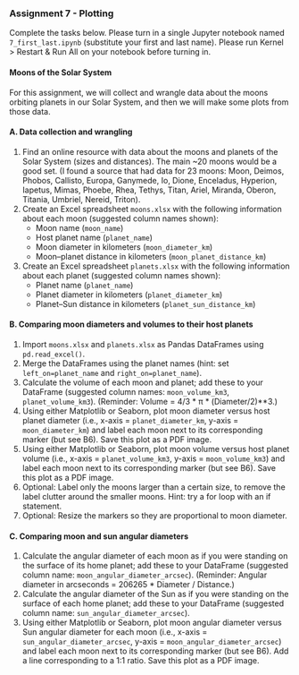 ### Assignment 7 - Plotting

Complete the tasks below. Please turn in a single Jupyter notebook named `7_first_last.ipynb` (substitute your first and last name). Please run Kernel > Restart & Run All on your notebook before turning in.

#### Moons of the Solar System

For this assignment, we will collect and wrangle data about the moons orbiting planets in our Solar System, and then we will make some plots from those data.

#### A. Data collection and wrangling

1. Find an online resource with data about the moons and planets of the Solar System (sizes and distances). The main ~20 moons would be a good set. (I found a source that had data for 23 moons: Moon, Deimos, Phobos, Callisto, Europa, Ganymede, Io, Dione, Enceladus, Hyperion, Iapetus, Mimas, Phoebe, Rhea, Tethys, Titan, Ariel, Miranda, Oberon, Titania, Umbriel, Nereid, Triton).
2. Create an Excel spreadsheet `moons.xlsx` with the following information about each moon (suggested column names shown): 
    - Moon name (`moon_name`)
    - Host planet name (`planet_name`)
    - Moon diameter in kilometers (`moon_diameter_km`)
    - Moon–planet distance in kilometers (`moon_planet_distance_km`)
3. Create an Excel spreadsheet `planets.xlsx` with the following information about each planet (suggested column names shown): 
    - Planet name (`planet_name`)
    - Planet diameter in kilometers (`planet_diameter_km`)
    - Planet–Sun distance in kilometers (`planet_sun_distance_km`)

#### B. Comparing moon diameters and volumes to their host planets

1. Import `moons.xlsx` and `planets.xlsx` as Pandas DataFrames using `pd.read_excel()`.
2. Merge the DataFrames using the planet names (hint: set `left_on=planet_name` and `right_on=planet_name`).
3. Calculate the volume of each moon and planet; add these to your DataFrame (suggested column names: `moon_volume_km3`, `planet_volume_km3`). (Reminder: Volume = 4/3 * π * (Diameter/2)**3.)
4. Using either Matplotlib or Seaborn, plot moon diameter versus host planet diameter (i.e., x-axis = `planet_diameter_km`, y-axis = `moon_diameter_km`) and label each moon next to its corresponding marker (but see B6). Save this plot as a PDF image.
5. Using either Matplotlib or Seaborn, plot moon volume versus host planet volume (i.e., x-axis = `planet_volume_km3`, y-axis = `moon_volume_km3`) and label each moon next to its corresponding marker (but see B6). Save this plot as a PDF image.
6. Optional: Label only the moons larger than a certain size, to remove the label clutter around the smaller moons. Hint: try a for loop with an if statement.
7. Optional: Resize the markers so they are proportional to moon diameter.

#### C. Comparing moon and sun angular diameters

1. Calculate the angular diameter of each moon as if you were standing on the surface of its home planet; add these to your DataFrame (suggested column name: `moon_angular_diameter_arcsec`). (Reminder: Angular diameter in arcseconds = 206265 * Diameter / Distance.)
2. Calculate the angular diameter of the Sun as if you were standing on the surface of each home planet; add these to your DataFrame (suggested column name: `sun_angular_diameter_arcsec`).
3. Using either Matplotlib or Seaborn, plot moon angular diameter versus Sun angular diameter for each moon (i.e., x-axis = `sun_angular_diameter_arcsec`, y-axis = `moon_angular_diameter_arcsec`) and label each moon next to its corresponding marker (but see B6). Add a line corresponding to a 1:1 ratio. Save this plot as a PDF image.
